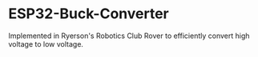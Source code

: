 # ESP32-Buck-Converter
Implemented in Ryerson's Robotics Club Rover to efficiently convert high voltage to low voltage.
